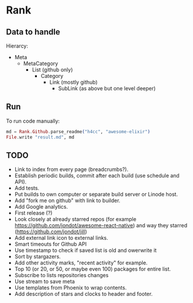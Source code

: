 # Rank

## Data to handle

Hierarcy:
- Meta
  - MetaCategory
    - List (github only)
      - Category
        - Link (mostly github)
          - SubLink (as above but one level deeper)

## Run

To run code manually:

```elixir
md = Rank.Github.parse_readme("h4cc", "awesome-elixir")
File.write "result.md", md
```

## TODO
- Link to index from every page (breadcrumbs?).
- Establish periodic builds, commit after each build (use schedule and API).
- Add tests.
- Put builds to own computer or separate build server or Linode host.
- Add "fork me on github" with link to builder.
- Add Google analytics.
- First release (?)
- Look closely at already starred repos (for example https://github.com/jondot/awesome-react-native) and way they starred (https://github.com/jondot/jill)
- Add external link icon to external links.
- Smart timeouts for Github API
- Use timestamp to check if saved list is old and owerwrite it
- Sort by stargazers.
- Add other activity marks, "recent activity" for example.
- Top 10 (or 20, or 50, or maybe even 100) packages for entire list.
- Subscribe to lists repositories changes
- Use stream to save meta
- Use templates from Phoenix to wrap contents.
- Add description of stars and clocks to header and footer.
